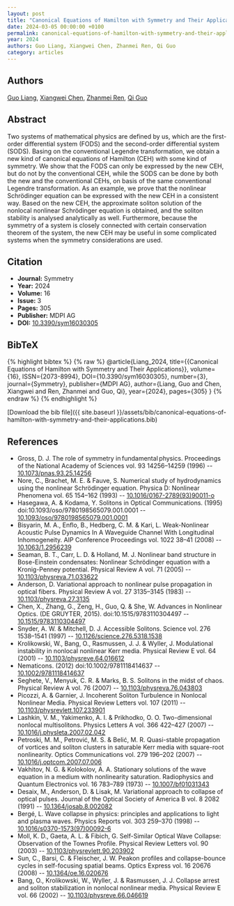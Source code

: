 ```yaml
---
layout: post
title: "Canonical Equations of Hamilton with Symmetry and Their Applications"
date: 2024-03-05 00:00:00 +0100
permalink: canonical-equations-of-hamilton-with-symmetry-and-their-applications
year: 2024
authors: Guo Liang, Xiangwei Chen, Zhanmei Ren, Qi Guo
category: articles
---
```

 
## Authors
[Guo Liang](authors/guo-liang), [Xiangwei Chen](authors/xiangwei-chen), [Zhanmei Ren](authors/zhanmei-ren), [Qi Guo](authors/qi-guo)
 
## Abstract
Two systems of mathematical physics are defined by us, which are the first-order differential system (FODS) and the second-order differential system (SODS). Basing on the conventional Legendre transformation, we obtain a new kind of canonical equations of Hamilton (CEH) with some kind of symmetry. We show that the FODS can only be expressed by the new CEH, but do not by the conventional CEH, while the SODS can be done by both the new and the conventional CEHs, on basis of the same conventional Legendre transformation. As an example, we prove that the nonlinear Schrödinger equation can be expressed with the new CEH in a consistent way. Based on the new CEH, the approximate soliton solution of the nonlocal nonlinear Schrödinger equation is obtained, and the soliton stability is analysed analytically as well. Furthermore, because the symmetry of a system is closely connected with certain conservation theorem of the system, the new CEH may be useful in some complicated systems when the symmetry considerations are used.
 
## Citation
- **Journal:** Symmetry
- **Year:** 2024
- **Volume:** 16
- **Issue:** 3
- **Pages:** 305
- **Publisher:** MDPI AG
- **DOI:** [10.3390/sym16030305](https://doi.org/10.3390/sym16030305)
 
## BibTeX
{% highlight bibtex %}
{% raw %}
@article{Liang_2024,
  title={{Canonical Equations of Hamilton with Symmetry and Their Applications}},
  volume={16},
  ISSN={2073-8994},
  DOI={10.3390/sym16030305},
  number={3},
  journal={Symmetry},
  publisher={MDPI AG},
  author={Liang, Guo and Chen, Xiangwei and Ren, Zhanmei and Guo, Qi},
  year={2024},
  pages={305}
}
{% endraw %}
{% endhighlight %}
 
[Download the bib file]({{ site.baseurl }}/assets/bib/canonical-equations-of-hamilton-with-symmetry-and-their-applications.bib)
 
## References
- Gross, D. J. The role of symmetry in fundamental physics. Proceedings of the National Academy of Sciences vol. 93 14256–14259 (1996) -- [10.1073/pnas.93.25.14256](https://doi.org/10.1073/pnas.93.25.14256)
- Nore, C., Brachet, M. E. & Fauve, S. Numerical study of hydrodynamics using the nonlinear Schrödinger equation. Physica D: Nonlinear Phenomena vol. 65 154–162 (1993) -- [10.1016/0167-2789(93)90011-o](https://doi.org/10.1016/0167-2789(93)90011-o)
- Hasegawa, A. & Kodama, Y. Solitons in Optical Communications. (1995) doi:10.1093/oso/9780198565079.001.0001 -- [10.1093/oso/9780198565079.001.0001](https://doi.org/10.1093/oso/9780198565079.001.0001)
- Bisyarin, M. A., Enflo, B., Hedberg, C. M. & Kari, L. Weak-Nonlinear Acoustic Pulse Dynamics In A Waveguide Channel With Longitudinal Inhomogeneity. AIP Conference Proceedings vol. 1022 38–41 (2008) -- [10.1063/1.2956239](https://doi.org/10.1063/1.2956239)
- Seaman, B. T., Carr, L. D. & Holland, M. J. Nonlinear band structure in Bose-Einstein condensates: Nonlinear Schrödinger equation with a Kronig-Penney potential. Physical Review A vol. 71 (2005) -- [10.1103/physreva.71.033622](https://doi.org/10.1103/physreva.71.033622)
- Anderson, D. Variational approach to nonlinear pulse propagation in optical fibers. Physical Review A vol. 27 3135–3145 (1983) -- [10.1103/physreva.27.3135](https://doi.org/10.1103/physreva.27.3135)
- Chen, X., Zhang, G., Zeng, H., Guo, Q. & She, W. Advances in Nonlinear Optics. (DE GRUYTER, 2015). doi:10.1515/9783110304497 -- [10.1515/9783110304497](https://doi.org/10.1515/9783110304497)
- Snyder, A. W. & Mitchell, D. J. Accessible Solitons. Science vol. 276 1538–1541 (1997) -- [10.1126/science.276.5318.1538](https://doi.org/10.1126/science.276.5318.1538)
- Krolikowski, W., Bang, O., Rasmussen, J. J. & Wyller, J. Modulational instability in nonlocal nonlinear Kerr media. Physical Review E vol. 64 (2001) -- [10.1103/physreve.64.016612](https://doi.org/10.1103/physreve.64.016612)
- Nematicons. (2012) doi:10.1002/9781118414637 -- [10.1002/9781118414637](https://doi.org/10.1002/9781118414637)
- Seghete, V., Menyuk, C. R. & Marks, B. S. Solitons in the midst of chaos. Physical Review A vol. 76 (2007) -- [10.1103/physreva.76.043803](https://doi.org/10.1103/physreva.76.043803)
- Picozzi, A. & Garnier, J. Incoherent Soliton Turbulence in Nonlocal Nonlinear Media. Physical Review Letters vol. 107 (2011) -- [10.1103/physrevlett.107.233901](https://doi.org/10.1103/physrevlett.107.233901)
- Lashkin, V. M., Yakimenko, A. I. & Prikhodko, O. O. Two-dimensional nonlocal multisolitons. Physics Letters A vol. 366 422–427 (2007) -- [10.1016/j.physleta.2007.02.042](https://doi.org/10.1016/j.physleta.2007.02.042)
- Petroski, M. M., Petrović, M. S. & Belić, M. R. Quasi-stable propagation of vortices and soliton clusters in saturable Kerr media with square-root nonlinearity. Optics Communications vol. 279 196–202 (2007) -- [10.1016/j.optcom.2007.07.006](https://doi.org/10.1016/j.optcom.2007.07.006)
- Vakhitov, N. G. & Kolokolov, A. A. Stationary solutions of the wave equation in a medium with nonlinearity saturation. Radiophysics and Quantum Electronics vol. 16 783–789 (1973) -- [10.1007/bf01031343](https://doi.org/10.1007/bf01031343)
- Desaix, M., Anderson, D. & Lisak, M. Variational approach to collapse of optical pulses. Journal of the Optical Society of America B vol. 8 2082 (1991) -- [10.1364/josab.8.002082](https://doi.org/10.1364/josab.8.002082)
- Bergé, L. Wave collapse in physics: principles and applications to light and plasma waves. Physics Reports vol. 303 259–370 (1998) -- [10.1016/s0370-1573(97)00092-6](https://doi.org/10.1016/s0370-1573(97)00092-6)
- Moll, K. D., Gaeta, A. L. & Fibich, G. Self-Similar Optical Wave Collapse: Observation of the Townes Profile. Physical Review Letters vol. 90 (2003) -- [10.1103/physrevlett.90.203902](https://doi.org/10.1103/physrevlett.90.203902)
- Sun, C., Barsi, C. & Fleischer, J. W. Peakon profiles and collapse-bounce cycles in self-focusing spatial beams. Optics Express vol. 16 20676 (2008) -- [10.1364/oe.16.020676](https://doi.org/10.1364/oe.16.020676)
- Bang, O., Krolikowski, W., Wyller, J. & Rasmussen, J. J. Collapse arrest and soliton stabilization in nonlocal nonlinear media. Physical Review E vol. 66 (2002) -- [10.1103/physreve.66.046619](https://doi.org/10.1103/physreve.66.046619)

